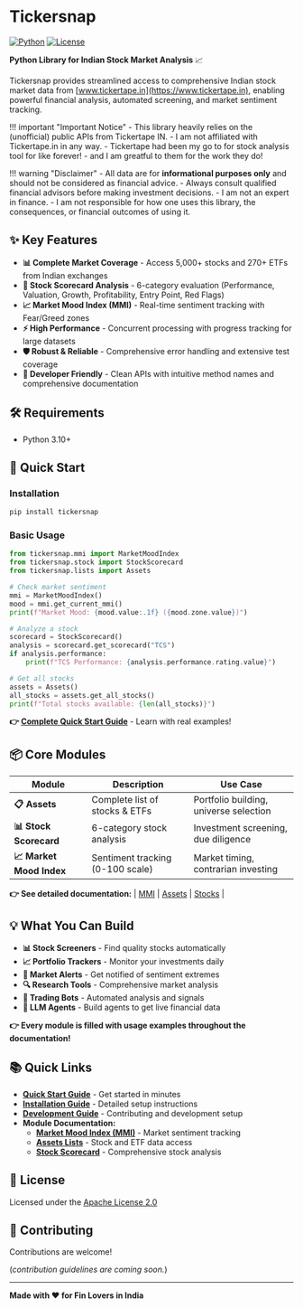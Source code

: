 # Tickersnap

[![Python](https://img.shields.io/badge/python-3.10+-blue.svg)](https://www.python.org/downloads/)
[![License](https://img.shields.io/badge/license-Apache%202.0-green.svg)](https://github.com/mratanusarkar/tickersnap/blob/main/LICENSE)

**Python Library for Indian Stock Market Analysis** 📈

Tickersnap provides streamlined access to comprehensive Indian stock market data from [www.tickertape.in](https://www.tickertape.in), enabling powerful financial analysis, automated screening, and market sentiment tracking.

!!! important "Important Notice"
    - This library heavily relies on the (unofficial) public APIs from Tickertape IN.
    - I am not affiliated with Tickertape.in in any way.
    - Tickertape had been my go to for stock analysis tool for like forever!
    - and I am greatful to them for the work they do!

!!! warning "Disclaimer"
    - All data are for **informational purposes only** and should not be considered as financial advice.
    - Always consult qualified financial advisors before making investment decisions.
    - I am not an expert in finance.
    - I am not responsible for how one uses this library, the consequences, or financial outcomes of using it.

## ✨ Key Features

- **📊 Complete Market Coverage** - Access 5,000+ stocks and 270+ ETFs from Indian exchanges
- **🎯 Stock Scorecard Analysis** - 6-category evaluation (Performance, Valuation, Growth, Profitability, Entry Point, Red Flags)
- **📈 Market Mood Index (MMI)** - Real-time sentiment tracking with Fear/Greed zones
- **⚡ High Performance** - Concurrent processing with progress tracking for large datasets
- **🛡️ Robust & Reliable** - Comprehensive error handling and extensive test coverage
- **🔧 Developer Friendly** - Clean APIs with intuitive method names and comprehensive documentation

## 🛠️ Requirements

- Python 3.10+

## 🚀 Quick Start

### Installation

```bash
pip install tickersnap
```

### Basic Usage

```python
from tickersnap.mmi import MarketMoodIndex
from tickersnap.stock import StockScorecard
from tickersnap.lists import Assets

# Check market sentiment
mmi = MarketMoodIndex()
mood = mmi.get_current_mmi()
print(f"Market Mood: {mood.value:.1f} ({mood.zone.value})")

# Analyze a stock
scorecard = StockScorecard()
analysis = scorecard.get_scorecard("TCS")
if analysis.performance:
    print(f"TCS Performance: {analysis.performance.rating.value}")

# Get all stocks
assets = Assets()
all_stocks = assets.get_all_stocks()
print(f"Total stocks available: {len(all_stocks)}")
```

**👉 [Complete Quick Start Guide](./quickstart.md)** - Learn with real examples!

## 📦 Core Modules

| Module | Description | Use Case |
|--------|-------------|----------|
| **📋 Assets** | Complete list of stocks & ETFs | Portfolio building, universe selection |
| **📊 Stock Scorecard** | 6-category stock analysis | Investment screening, due diligence |
| **📈 Market Mood Index** | Sentiment tracking (0-100 scale) | Market timing, contrarian investing |

**👉 See detailed documentation:** | [MMI](./tickersnap/mmi/index.md) | [Assets](./tickersnap/lists/index.md) | [Stocks](./tickersnap/stock/index.md) |

## 💡 What You Can Build

- **📊 Stock Screeners** - Find quality stocks automatically
- **📈 Portfolio Trackers** - Monitor your investments daily  
- **🎯 Market Alerts** - Get notified of sentiment extremes
- **🔍 Research Tools** - Comprehensive market analysis
- **🤖 Trading Bots** - Automated analysis and signals
- **🧠 LLM Agents** - Build agents to get live financial data

**👉 Every module is filled with usage examples throughout the documentation!**

## 📚 Quick Links

- **[Quick Start Guide](./quickstart.md)** - Get started in minutes
- **[Installation Guide](./setup/installation.md)** - Detailed setup instructions
- **[Development Guide](./setup/development.md)** - Contributing and development setup
- **Module Documentation:**
    - **[Market Mood Index (MMI)](./tickersnap/mmi/index.md)** - Market sentiment tracking
    - **[Assets Lists](./tickersnap/lists/index.md)** - Stock and ETF data access
    - **[Stock Scorecard](./tickersnap/stock/index.md)** - Comprehensive stock analysis

## 📄 License

Licensed under the [Apache License 2.0](https://github.com/mratanusarkar/tickersnap/blob/main/LICENSE)

## 🤝 Contributing

Contributions are welcome!

(_contribution guidelines are coming soon._)

---

**Made with ❤️ for Fin Lovers in India**
